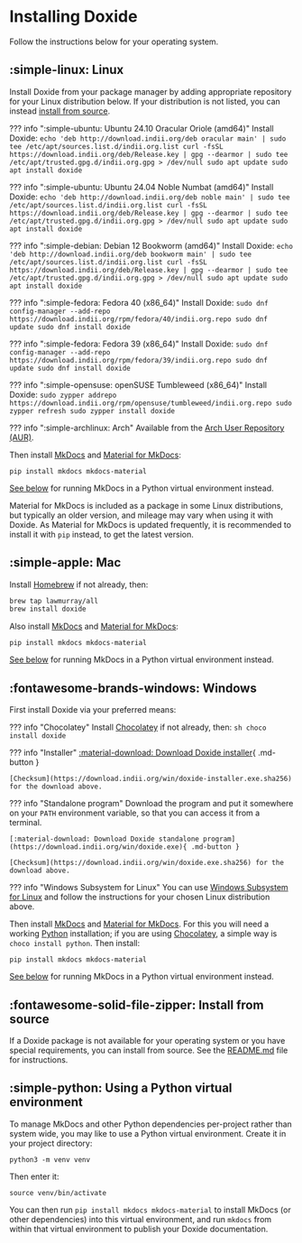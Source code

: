 # Installing Doxide

Follow the instructions below for your operating system.

## :simple-linux: Linux

Install Doxide from your package manager by adding appropriate repository for your Linux distribution below. If your distribution is not listed, you can instead [install from source](#install-from-source).

??? info ":simple-ubuntu: Ubuntu 24.10 Oracular Oriole (amd64)"
    Install Doxide:
    ```
    echo 'deb http://download.indii.org/deb oracular main' | sudo tee /etc/apt/sources.list.d/indii.org.list
    curl -fsSL https://download.indii.org/deb/Release.key | gpg --dearmor | sudo tee /etc/apt/trusted.gpg.d/indii.org.gpg > /dev/null
    sudo apt update
    sudo apt install doxide
    ```

??? info ":simple-ubuntu: Ubuntu 24.04 Noble Numbat (amd64)"
    Install Doxide:
    ```
    echo 'deb http://download.indii.org/deb noble main' | sudo tee /etc/apt/sources.list.d/indii.org.list
    curl -fsSL https://download.indii.org/deb/Release.key | gpg --dearmor | sudo tee /etc/apt/trusted.gpg.d/indii.org.gpg > /dev/null
    sudo apt update
    sudo apt install doxide
    ```

??? info ":simple-debian: Debian 12 Bookworm (amd64)"
    Install Doxide:
    ```
    echo 'deb http://download.indii.org/deb bookworm main' | sudo tee /etc/apt/sources.list.d/indii.org.list
    curl -fsSL https://download.indii.org/deb/Release.key | gpg --dearmor | sudo tee /etc/apt/trusted.gpg.d/indii.org.gpg > /dev/null
    sudo apt update
    sudo apt install doxide
    ```

??? info ":simple-fedora: Fedora 40 (x86_64)"
    Install Doxide:
    ```
    sudo dnf config-manager --add-repo https://download.indii.org/rpm/fedora/40/indii.org.repo
    sudo dnf update
    sudo dnf install doxide
    ```

??? info ":simple-fedora: Fedora 39 (x86_64)"
    Install Doxide:
    ```
    sudo dnf config-manager --add-repo https://download.indii.org/rpm/fedora/39/indii.org.repo
    sudo dnf update
    sudo dnf install doxide
    ```

??? info ":simple-opensuse: openSUSE Tumbleweed (x86_64)"
    Install Doxide:
    ```
    sudo zypper addrepo https://download.indii.org/rpm/opensuse/tumbleweed/indii.org.repo
    sudo zypper refresh
    sudo zypper install doxide
    ```

??? info ":simple-archlinux: Arch"
    Available from the [Arch User Repository (AUR)](https://aur.archlinux.org/packages/doxide).

Then install [MkDocs][mkdocs] and [Material for MkDocs][material]:
```
pip install mkdocs mkdocs-material
```
[See below](#using-a-python-virtual-environment) for running MkDocs in a Python virtual environment instead.

Material for MkDocs is included as a package in some Linux distributions, but typically an older version, and mileage may vary when using it with Doxide. As Material for MkDocs is updated frequently, it is recommended to install it with `pip` instead, to get the latest version.

## :simple-apple: Mac

Install [Homebrew](https://brew.sh) if not already, then:
```sh
brew tap lawmurray/all
brew install doxide
```
Also install [MkDocs][mkdocs] and [Material for MkDocs][material]:
```
pip install mkdocs mkdocs-material
```
[See below](#using-a-python-virtual-environment) for running MkDocs in a Python virtual environment instead.

## :fontawesome-brands-windows: Windows

First install Doxide via your preferred means:

??? info "Chocolatey"
    Install [Chocolatey](https://chocolatey.org) if not already, then:
    ```sh
    choco install doxide
    ```
    
??? info "Installer"
    [:material-download: Download Doxide installer](https://download.indii.org/win/doxide-installer.exe){ .md-button }

    [Checksum](https://download.indii.org/win/doxide-installer.exe.sha256) for the download above.

??? info "Standalone program"
    Download the program and put it somewhere on your `PATH` environment variable, so that you can access it from a terminal.

    [:material-download: Download Doxide standalone program](https://download.indii.org/win/doxide.exe){ .md-button }

    [Checksum](https://download.indii.org/win/doxide.exe.sha256) for the download above.

??? info "Windows Subsystem for Linux"
    You can use [Windows Subsystem for Linux](https://learn.microsoft.com/en-us/windows/wsl/install) and follow the instructions for your chosen Linux distribution above.

Then install [MkDocs][mkdocs] and [Material for MkDocs][material]. For this you will need a working [Python](https://python.org) installation; if you are using [Chocolatey](https://chocolatey.org), a simple way is `choco install python`. Then install:
```
pip install mkdocs mkdocs-material
```
[See below](#using-a-python-virtual-environment) for running MkDocs in a Python virtual environment instead.

## :fontawesome-solid-file-zipper: Install from source

If a Doxide package is not available for your operating system or you have special requirements, you can install from source. See the [README.md](https://github.com/lawmurray/doxide) file for instructions.

[mkdocs]: https://www.mkdocs.org
[material]: https://squidfunk.github.io/mkdocs-material/

## :simple-python: Using a Python virtual environment

To manage MkDocs and other Python dependencies per-project rather than system wide, you may like to use a Python virtual environment. Create it in your project directory:
```
python3 -m venv venv
```
Then enter it:
```
source venv/bin/activate
```
You can then run  `pip install mkdocs mkdocs-material` to install MkDocs (or other dependencies) into this virtual environment, and run `mkdocs` from within that virtual environment to publish your Doxide documentation.
